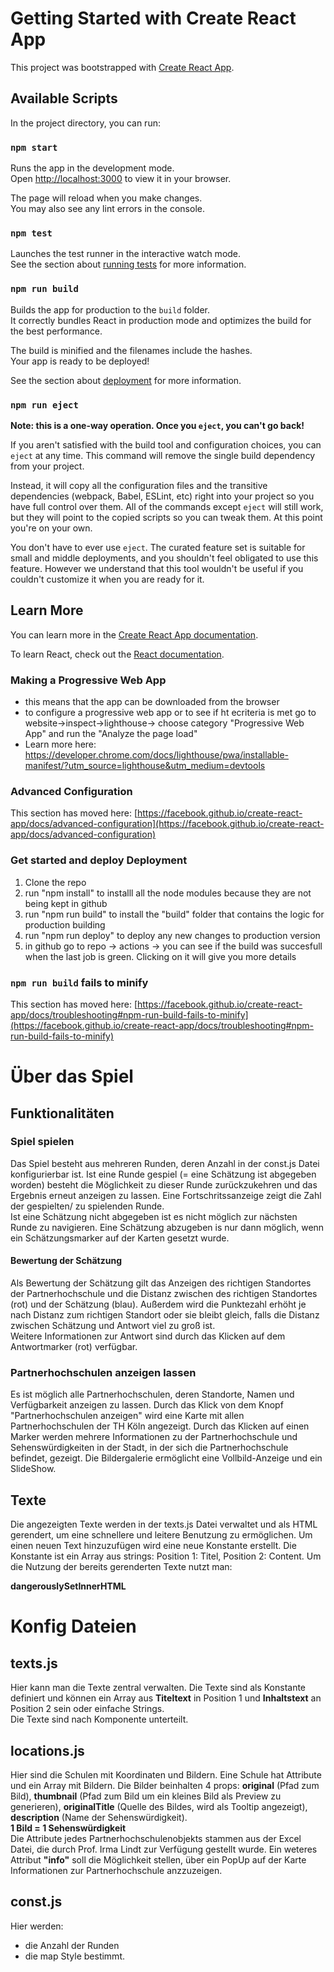 # Getting Started with Create React App

This project was bootstrapped with [Create React App](https://github.com/facebook/create-react-app).

## Available Scripts

In the project directory, you can run:

### `npm start`

Runs the app in the development mode.\
Open [http://localhost:3000](http://localhost:3000) to view it in your browser.

The page will reload when you make changes.\
You may also see any lint errors in the console.

### `npm test`

Launches the test runner in the interactive watch mode.\
See the section about [running tests](https://facebook.github.io/create-react-app/docs/running-tests) for more information.

### `npm run build`

Builds the app for production to the `build` folder.\
It correctly bundles React in production mode and optimizes the build for the best performance.

The build is minified and the filenames include the hashes.\
Your app is ready to be deployed!

See the section about [deployment](https://facebook.github.io/create-react-app/docs/deployment) for more information.

### `npm run eject`

**Note: this is a one-way operation. Once you `eject`, you can't go back!**

If you aren't satisfied with the build tool and configuration choices, you can `eject` at any time. This command will remove the single build dependency from your project.

Instead, it will copy all the configuration files and the transitive dependencies (webpack, Babel, ESLint, etc) right into your project so you have full control over them. All of the commands except `eject` will still work, but they will point to the copied scripts so you can tweak them. At this point you're on your own.

You don't have to ever use `eject`. The curated feature set is suitable for small and middle deployments, and you shouldn't feel obligated to use this feature. However we understand that this tool wouldn't be useful if you couldn't customize it when you are ready for it.

## Learn More

You can learn more in the [Create React App documentation](https://facebook.github.io/create-react-app/docs/getting-started).

To learn React, check out the [React documentation](https://reactjs.org/).

### Making a Progressive Web App
- this means that the app can be downloaded from the browser
- to configure a progressive web app or to see if ht ecriteria is met go to website->inspect->lighthouse-> choose category "Progressive Web App" and run the "Analyze the page load"
- Learn more here: https://developer.chrome.com/docs/lighthouse/pwa/installable-manifest/?utm_source=lighthouse&utm_medium=devtools

### Advanced Configuration

This section has moved here: [https://facebook.github.io/create-react-app/docs/advanced-configuration](https://facebook.github.io/create-react-app/docs/advanced-configuration)

### Get started and deploy Deployment

1. Clone the repo
2. run "npm install" to installl all the node modules because they are not being kept in github
3. run "npm run build" to install the "build" folder that contains the logic for production building
4. run "npm run deploy" to deploy any new changes to production version
5. in github go to repo -> actions -> you can see if the build was succesfull when the last job is green. Clicking on it will give you more details

### `npm run build` fails to minify

This section has moved here: [https://facebook.github.io/create-react-app/docs/troubleshooting#npm-run-build-fails-to-minify](https://facebook.github.io/create-react-app/docs/troubleshooting#npm-run-build-fails-to-minify)

# Über das Spiel
## Funktionalitäten
### Spiel spielen
Das Spiel besteht aus mehreren Runden, deren Anzahl in der const.js Datei konfigurierbar ist. Ist eine Runde gespiel (= eine Schätzung ist abgegeben worden) besteht die Möglichkeit zu dieser Runde zurückzukehren und das Ergebnis erneut anzeigen zu lassen. Eine Fortschritssanzeige zeigt die Zahl der gespielten/ zu spielenden Runde.\
 Ist eine Schätzung nicht abgegeben ist es nicht möglich zur nächsten Runde zu navigieren. Eine Schätzung abzugeben is nur dann möglich, wenn ein Schätzungsmarker auf der Karten gesetzt wurde.
#### Bewertung der Schätzung
Als Bewertung der Schätzung gilt das Anzeigen des richtigen Standortes der Partnerhochschule und die Distanz zwischen des richtigen Standortes (rot) und der Schätzung (blau). Außerdem wird die Punktezahl erhöht je nach Distanz zum richtigen Standort oder sie bleibt gleich, falls die Distanz zwischen Schätzung und Antwort viel zu groß ist.\
Weitere Informationen zur Antwort sind durch das Klicken auf dem Antwortmarker (rot) verfügbar.

### Partnerhochschulen anzeigen lassen
Es ist möglich alle Partnerhochschulen, deren Standorte, Namen und Verfügbarkeit anzeigen zu lassen. Durch das Klick von dem Knopf "Partnerhochschulen anzeigen" wird eine Karte mit allen Partnerhochschulen der TH Köln angezeigt. Durch das Klicken auf einen Marker werden mehrere Informationen zu der Partnerhochschule und Sehenswürdigkeiten in der Stadt, in der sich die Partnerhochschule befindet, gezeigt. Die Bildergalerie ermöglicht eine Vollbild-Anzeige und ein SlideShow.

## Texte
Die angezeigten Texte werden in der texts.js Datei verwaltet und als HTML gerendert, um eine schnellere und leitere Benutzung zu ermöglichen. 
Um einen neuen Text hinzuzufügen wird eine neue Konstante erstellt. Die Konstante ist ein Array aus strings: Position 1: Titel, Position 2: Content. Um die Nutzung der bereits gerenderten Texte nutzt man: </br>

<b>dangerouslySetInnerHTML</b>

# Konfig Dateien
## texts.js
Hier kann man die Texte zentral verwalten.
Die Texte sind als Konstante definiert und können ein Array aus <b>Titeltext</b> in Position 1 und <b>Inhaltstext</b> an Position 2 sein oder einfache Strings. </br>
Die Texte sind nach Komponente unterteilt.

## locations.js
Hier sind die Schulen mit Koordinaten und Bildern.
Eine Schule hat Attribute und ein Array mit Bildern. Die Bilder beinhalten 4 props: <b>original</b> (Pfad zum Bild), <b>thumbnail</b> (Pfad zum Bild um ein kleines Bild als Preview zu generieren), <b>originalTitle</b> (Quelle des Bildes, wird als Tooltip angezeigt), <b>description</b> (Name der Sehenswürdigkeit).
</br>
<b>1 Bild = 1 Sehenswürdigkeit </b> \
Die Attribute jedes Partnerhochschulenobjekts stammen aus der Excel Datei, die durch Prof. Irma Lindt zur Verfügung gestellt wurde. Ein weteres Attribut <b>"info"</b> soll die Möglichkeit stellen, über ein PopUp auf der Karte Informationen zur Partnerhochschule anzzuzeigen.

## const.js
Hier werden:
- die Anzahl der Runden
- die map Style
bestimmt.
